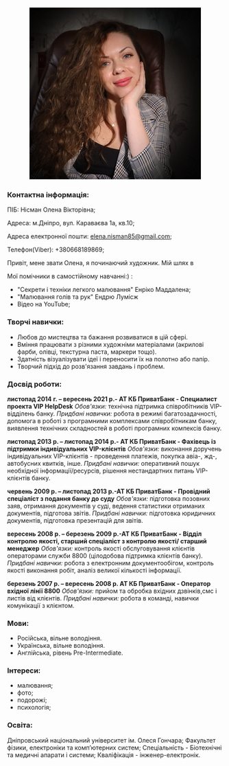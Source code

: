  <p align="center">
<img src="my_photo.png" alt="my_photo">
 </p>
 
### Контактна інформація:

ПІБ: Нісман Олена Вікторівна;

Адреса: м.Дніпро, вул. Караваєва 1а, кв.10;

Адреса електронної пошти:
elena.nisman85@gmail.com;

Телефон(Viber): +380668189869;

   Привіт, мене звати Олена, я починаючий художник. Мій шлях в 

   
   Мої помічники в самостійному навчанні:) :
- "Секрети і техніки легкого малювання" Енріко Маддалена;
- "Малювання голів та рук" Ендрю Лумісж
- Відео на YouTube;

### Творчі навички:

- Любов до мистецтва та бажання розвиватися в цій сфері.
- Вміння працювати з різними художніми матеріалами (акрилові фарби, олівці, текстурна паста, маркери тощо).
- Здатність візуалізувати ідеї і переносити їх на полотно або папір.
- Творчий підхід до розв'язання завдань і проблем.

### Досвід роботи:

**листопад 2014 г. – вересень 2021 р.- АТ КБ ПриватБанк - Специалист проекта VIP HelpDesk**
*Обов'язки:* технічна підтримка співробітників VIP-відділень банку.
*Придбані навички:* робота в режимі багатозадачності, допомога в роботі з програмними комплексами співробітникам банку,
виявлення технічних складностей в роботі програмних компексів банку.

**листопад 2013 р. – листопад 2014 р.- АТ КБ ПриватБанк -  Фахівець із підтримки індивідуальних VIP-клієнтів**
*Обов'язки:* виконання доручень індивідуальних VIP-клієнтів - проведення платежів, покупка авіа-, жд-, 
автобусних  квитків, інше.
*Придбані навички:* оперативний пошук необхідної інформації/ресурсів, рішення нестандартних питань VIP-клієнтів банку.

**червень 2009 р. – листопад 2013 р.-АТ КБ ПриватБанк - Провідний спеціаліст з подання банку до суду**
*Обов'язки:* підготовка позовних заяв, отримання документів у суді, ведення статистики отриманих документів, підготова звітів.
*Придбані навички:* підготовка юридичних документів, підготовка презентацій для звітів.

**вересень 2008 р. – березень 2009 р.-АТ КБ ПриватБанк - Відділ контролю якості, старший спеціаліст з контролю якості/
старший менеджер**
*Обов'язки:* контроль якості обслуговування клієнтів операторами служби 8800 (цілодобова підтримка клієнтів банку).
*Придбані навички:* робота з електронним документообігом, контроль якості виконання робіт, аналіз великої кількості 
інформації.

**березень 2007 р. – вересень 2008 р. АТ КБ ПриватБанк - Оператор вхідної лінії 8800**
*Обов'язки:* прийом та обробка вхідних дзвінків,смс і листів від клієнтів.
*Придбані навички:* робота в команді, навички комунікації з клієнтом.


### Мови:

- Російська, вільне володіння.
- Українська, вільне володіння.
- Англійська, рівень Pre-Intermediate.

### Інтереси:

- малювання;
- фото;
- подорожі;
- психологія;

### Освіта:

Дніпровський національний університет ім. Олеся Гончара;
Факультет фізики, електроніки та комп’ютерних систем;
Спеціальність - Біотехнічні та медичні апарати і системи;
Кваліфікація - інженер-електронік.



